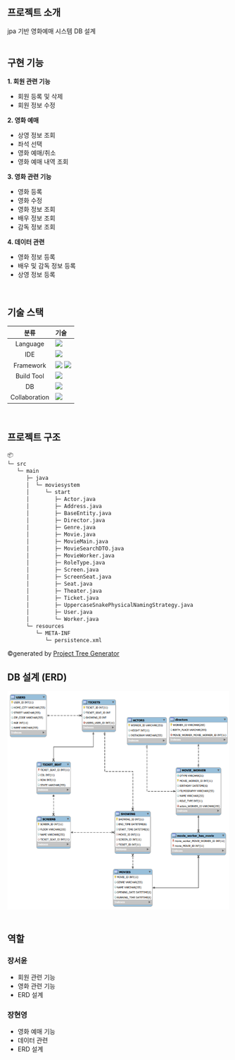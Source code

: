 ## **프로젝트 소개**
  jpa 기반 영화예매 시스템 DB 설계
<br><br>

## 구현 기능
**1. 회원 관련 기능**
  - 회원 등록 및 삭제
  - 회원 정보 수정

**2. 영화 예매**
   - 상영 정보 조회
   - 좌석 선택
   - 영화 예매/취소
   - 영화 예매 내역 조회

**3. 영화 관련 기능**
   - 영화 등록
   - 영화 수정
   - 영화 정보 조회
   - 배우 정보 조회
   - 감독 정보 조회

**4. 데이터 관련**
   - 영화 정보 등록
   - 배우 및 감독 정보 등록
   - 상영 정보 등록
<br>

## 기술 스택
|분류|기술|
| :-: |:- |
|Language| <img src="https://img.shields.io/badge/java-007396?style=for-the-badge&logo=java&logoColor=white"> |
|IDE| <img src="https://img.shields.io/badge/intellijidea-000000?style=for-the-badge&logo=intellijidea&logoColor=white"> |
|Framework|<img src="https://img.shields.io/badge/jpa-ffffff?style=for-the-badge&logo=jpa&logoColor=black">  <img src="https://img.shields.io/badge/hibernate-59666C?style=for-the-badge&logo=hibernate&logoColor=white"> 
|Build Tool| <img src="https://img.shields.io/badge/apachemaven-C71A36?style=for-the-badge&logo=apachemaven&logoColor=white"> |
|DB| <img src="https://img.shields.io/badge/H2-0019f4?style=for-the-badge&logo=h2&logoColor=white"> |
|Collaboration| <img src="https://img.shields.io/badge/github-181717?style=for-the-badge&logo=github&logoColor=white"> |

<br>

## **프로젝트 구조**
```
📦 
└─ src
   └─ main
      ├─ java
      │  └─ moviesystem
      │     └─ start
      │        ├─ Actor.java
      │        ├─ Address.java
      │        ├─ BaseEntity.java
      │        ├─ Director.java
      │        ├─ Genre.java
      │        ├─ Movie.java
      │        ├─ MovieMain.java
      │        ├─ MovieSearchDTO.java
      │        ├─ MovieWorker.java
      │        ├─ RoleType.java
      │        ├─ Screen.java
      │        ├─ ScreenSeat.java
      │        ├─ Seat.java
      │        ├─ Theater.java
      │        ├─ Ticket.java
      │        ├─ UppercaseSnakePhysicalNamingStrategy.java
      │        ├─ User.java
      │        └─ Worker.java
      └─ resources
         └─ META-INF
            └─ persistence.xml
```
©generated by [Project Tree Generator](https://woochanleee.github.io/project-tree-generator)

## **DB 설계 (ERD)**
![영화예매시스템](https://github.com/seoy316/movie_ticket/blob/main/img/영화예매시스템v1_erd.png)
<br><br>

## 역할
### 장서윤
- 회원 관련 기능
- 영화 관련 기능
- ERD 설계

### 장현영
- 영화 예매 기능
- 데이터 관련
- ERD 설계
